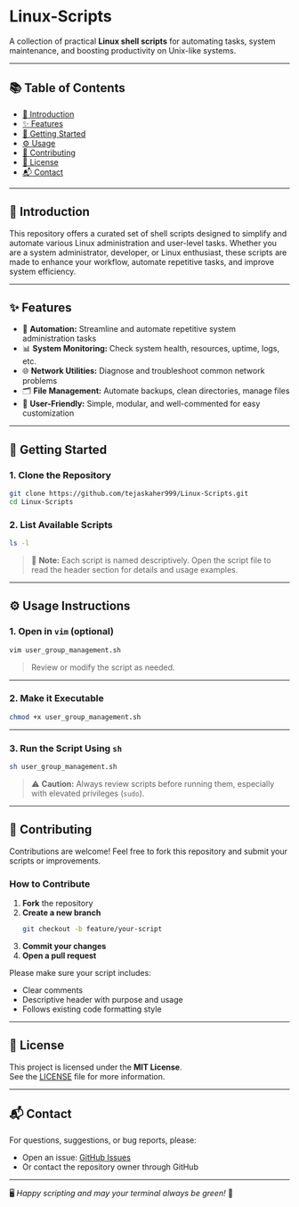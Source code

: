 # Linux-Scripts

A collection of practical **Linux shell scripts** for automating tasks, system maintenance, and boosting productivity on Unix-like systems.

---

## 📚 Table of Contents

- [📖 Introduction](#introduction)
- [✨ Features](#features)
- [🚀 Getting Started](#getting-started)
- [⚙️ Usage](#usage)
- [🤝 Contributing](#contributing)
- [📄 License](#license)
- [📬 Contact](#contact)

---

## 📖 Introduction

This repository offers a curated set of shell scripts designed to simplify and automate various Linux administration and user-level tasks. Whether you are a system administrator, developer, or Linux enthusiast, these scripts are made to enhance your workflow, automate repetitive tasks, and improve system efficiency.

---

## ✨ Features

- 🔁 **Automation:** Streamline and automate repetitive system administration tasks  
- 📊 **System Monitoring:** Check system health, resources, uptime, logs, etc.  
- 🌐 **Network Utilities:** Diagnose and troubleshoot common network problems  
- 🗂️ **File Management:** Automate backups, clean directories, manage files  
- 🧩 **User-Friendly:** Simple, modular, and well-commented for easy customization  

---

## 🚀 Getting Started

### 1. Clone the Repository

```bash
git clone https://github.com/tejaskaher999/Linux-Scripts.git
cd Linux-Scripts
```

### 2. List Available Scripts

```bash
ls -l
```

> 📌 **Note:** Each script is named descriptively. Open the script file to read the header section for details and usage examples.

---

## ⚙️ Usage Instructions

### 1. Open in `vim` (optional)

```bash
vim user_group_management.sh
```

> Review or modify the script as needed.

---

### 2. Make it Executable

```bash
chmod +x user_group_management.sh
```

---

### 3. Run the Script Using `sh`

```bash
sh user_group_management.sh
```

> ⚠️ **Caution:** Always review scripts before running them, especially with elevated privileges (`sudo`).

---

## 🤝 Contributing

Contributions are welcome! Feel free to fork this repository and submit your scripts or improvements.

### How to Contribute

1. **Fork** the repository  
2. **Create a new branch**  
   ```bash
   git checkout -b feature/your-script
   ```
3. **Commit your changes**  
4. **Open a pull request**

Please make sure your script includes:

- Clear comments
- Descriptive header with purpose and usage
- Follows existing code formatting style

---

## 📄 License

This project is licensed under the **MIT License**.  
See the [LICENSE](LICENSE) file for more information.

---

## 📬 Contact

For questions, suggestions, or bug reports, please:

- Open an issue: [GitHub Issues](https://github.com/tejaskaher999/Linux-Scripts/issues)
- Or contact the repository owner through GitHub

---

🖥️ *Happy scripting and may your terminal always be green!* 🚀
